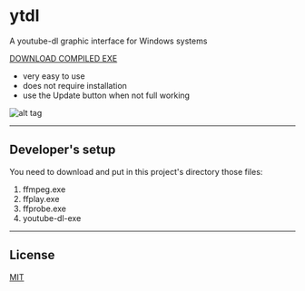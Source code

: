 # ytdl

A youtube-dl graphic interface for Windows systems

[DOWNLOAD COMPILED EXE](https://github.com/simon387/ytdl/releases)

+ very easy to use
+ does not require installation
+ use the Update button when not full working

![alt tag](https://user-images.githubusercontent.com/18740246/44402475-2f0bbd80-a552-11e8-925f-ca99dfda68be.png)

---

## Developer's setup

You need to download and put in this project's directory those files:

1. ffmpeg.exe
2. ffplay.exe
3. ffprobe.exe
4. youtube-dl-exe

---

## License

[MIT](https://github.com/simon387/ytdl/blob/master/LICENSE)
